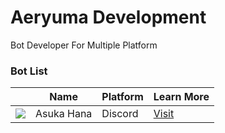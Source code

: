 <h1>Aeryuma Development</h1>
Bot Developer For Multiple Platform

<h3>Bot List</h3>

|      | Name | Platform | Learn More |
|------ | ------ | ------- |--------|
| ![](https://cdn.yuzuhanakazawa.repl.co/asuka.jpg)  | Asuka Hana | Discord | [Visit](https://asukahana.aeryuma.repl.co) |
